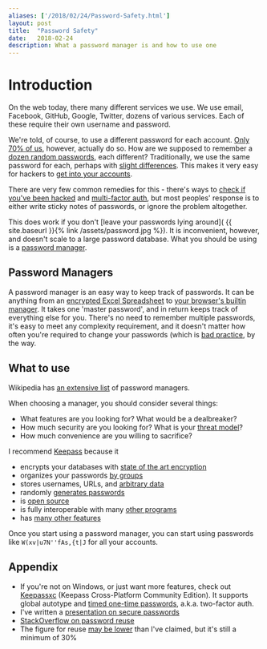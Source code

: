 ```yaml
---
aliases: ['/2018/02/24/Password-Safety.html']
layout:	post
title:	"Password Safety"
date:	2018-02-24
description: What a password manager is and how to use one
---
```


# Introduction

On the web today, there many different services we use.
We use email, Facebook, GitHub, Google, Twitter, dozens of various services.
Each of these require their own username and password.

We're told, of course, to use a different password for each account.
[Only 70% of us][hunt passwords], however, actually do so.
How are we supposed to remember a [dozen random passwords][NIST], each different?
Traditionally, we use the same password for each,
perhaps with [slight differences][password changes].
This makes it very easy for hackers to [get into your accounts][xkcd resuse].

There are very few common remedies for this -
there's ways to [check if you've been hacked](https://haveibeenpwned.com/)
and [multi-factor auth](https://en.wikipedia.org/wiki/Multi-factor_authentication),
but most peoples' response is to either write sticky notes of passwords,
or ignore the problem altogether.

This does work if you don't [leave your passwords lying around](
{{ site.baseurl }}{% link /assets/password.jpg %}).
It is inconvenient, however, and doesn't scale to a large password database.
What you should be using is a [password manager][manager].

## Password Managers
A password manager is an easy way to keep track of passwords.
It can be anything from an [encrypted Excel Spreadsheet][encrypt spreadsheet]
to [your browser's builtin manager][ddg browser passwords].
It takes one 'master password', and in return keeps track of everything else for you.
There's no need to remember multiple passwords,
it's easy to meet any complexity requirement,
and it doesn't matter how often you're required to change your passwords
(which is [bad practice](http://cs.unc.edu/~fabian/papers/PasswordExpire.pdf), by the way.

## What to use

Wikipedia has [an extensive list](https://en.wikipedia.org/wiki/List_of_password_managers)
of password managers.

When choosing a manager, you should consider several things:
- What features are you looking for? What would be a dealbreaker?
- How much security are you looking for? What is your
[threat model](https://en.wikipedia.org/wiki/Threat_model)?
- How much convenience are you willing to sacrifice?

I recommend [Keepass](https://keepass.info) because it
- encrypts your databases with [state of the art encryption][keepass aes]
- organizes your passwords [by groups](https://keepass.info/features.html#lnkgroups)
- stores usernames, URLs, and
[arbitrary data](https://keepass.info/features.html#lnktimes )
- randomly [generates passwords](https://keepass.info/help/base/pwgenerator.html)
- is [open source][source zip]
- is fully interoperable with many [other programs][wiki derivatives]
- has [many other features](https://keepass.info/features.html)

Once you start using a password manager, you can start using passwords like
`W(xv|u7N''fAs,{t|J` for all your accounts.

## Appendix
- If you're not on Windows, or just want more features, check out [Keepassxc][xc]
(Keepass Cross-Platform Community Edition). It supports global autotype and
[timed one-time passwords][totp], a.k.a. two-factor auth.
- I've written a [presentation on secure passwords][password presentation]
- [StackOverflow on password reuse](https://security.stackexchange.com/q/6682)
- The figure for reuse [may be lower][reuse study] than I've claimed,
but it's still a minimum of 30%

[reuse study]: https://www.lightbluetouchpaper.org/2011/02/09/measuring-password-re-use-empirically/
[password changes]: https://reusablesec.blogspot.com/2010/10/new-paper-on-password-security-metrics.html
[hunt passwords]: https://www.troyhunt.com/science-of-password-selection/
[xkcd resuse]: https://xkcd.com/792/
[NIST]: https://www.nist.gov/publications/character-strings-memory-and-passwords-what-recall-study-can-tell-us
[manager]: https://en.wikipedia.org/wiki/Password_manager
[encrypt spreadsheet]: https://support.office.com/en-us/article/Protect-an-Excel-file-7359d4ae-7213-4ac2-b058-f75e9311b599
[ddg browser passwords]: https://duckduckgo.com/?q=browser+manage+password+saving
[keepass aes]: https://keepass.info/help/base/security.html
[source zip]: https://keepass.info/download.html
[wiki derivatives]: https://en.wikipedia.org/wiki/KeePass#Unofficial_KeePass_derivatives
[xc]: https://keepassxc.org/
[totp]: https://en.wikipedia.org/wiki/Time-based_One-time_Password_Algorithm
[password presentation]: https://drive.google.com/open?id=15u4uXxC5K7v2Llsu8L4JVDcFNjyavW4pKBJ2GW5YV5M
